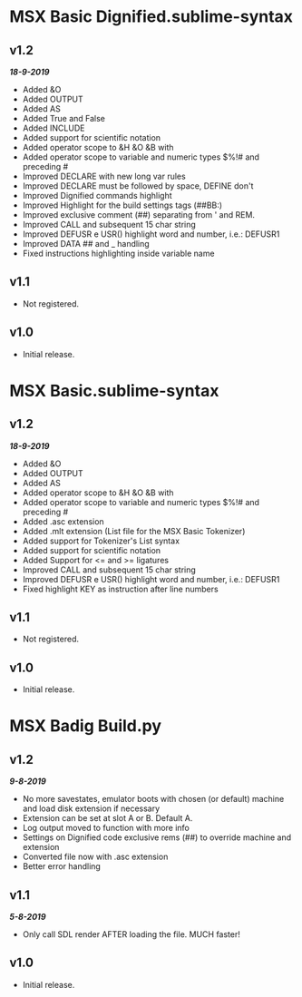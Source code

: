 # MSX Basic Dignified.sublime-syntax
## **v1.2**  

***18-9-2019***   
- Added &O  
- Added OUTPUT  
- Added AS  
- Added True and False  
- Added INCLUDE  
- Added support for scientific notation  
- Added operator scope to &H &O &B with  
- Added operator scope to variable and numeric types $%!# and preceding #  
- Improved DECLARE with new long var rules  
- Improved DECLARE must be followed by space, DEFINE don't  
- Improved Dignified commands highlight  
- Improved Highlight for the build settings tags (##BB:)  
- Improved exclusive comment (##) separating from ' and REM.  
- Improved CALL and subsequent 15 char string  
- Improved DEFUSR e USR() highlight word and number, i.e.: DEFUSR1  
- Improved DATA ## and _ handling  
- Fixed instructions highlighting inside variable name  

## **v1.1**  
- Not registered.  

## **v1.0**  
- Initial release.  



# MSX Basic.sublime-syntax
## **v1.2**  

***18-9-2019***  
- Added &O  
- Added OUTPUT  
- Added AS  
- Added operator scope to &H &O &B with  
- Added operator scope to variable and numeric types $%!# and preceding #  
- Added .asc extension  
- Added .mlt extension (List file for the MSX Basic Tokenizer)  
- Added support for Tokenizer's List syntax  
- Added support for scientific notation  
- Added Support for <= and >= ligatures  
- Improved CALL and subsequent 15 char string  
- Improved DEFUSR e USR() highlight word and number, i.e.: DEFUSR1  
- Fixed highlight KEY as instruction after line numbers  

## **v1.1**  
- Not registered.  

## **v1.0**  
- Initial release.  

# MSX Badig Build.py
## **v1.2**  

***9-8-2019***  
- No more savestates, emulator boots with chosen (or default) machine and load disk extension if necessary
- Extension can be set at slot A or B. Default A.
- Log output moved to function with more info
- Settings on Dignified code exclusive rems (##) to override machine and extension
- Converted file now with .asc extension
- Better error handling

## **v1.1**  
***5-8-2019***
- Only call SDL render AFTER loading the file. MUCH faster!  

## **v1.0**  
- Initial release.  
